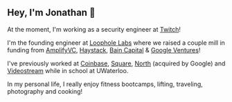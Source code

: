 ## Hey, I'm Jonathan 👋

At the moment, I'm working as a security engineer at [Twitch](https://www.twitch.tv/)!

I'm the founding engineer at [Loophole Labs](https://loopholelabs.io/) where we raised a couple mill in funding from [AmplifyVC](https://amplifypartners.com/), [Haystack](https://haystack.vc/), [Bain Capital](https://www.baincapital.com/) & [Google Ventures](https://www.gradient.com/)!

I've previously worked at [Coinbase](https://www.coinbase.com/), [Square](https://squareup.com/), [North](https://www.bynorth.com/) (acquired by Google) and [Videostream](https://getvideostream.com/) while in school at UWaterloo.

In my personal life, I really enjoy fitness bootcamps, lifting, traveling, photography and cooking!
